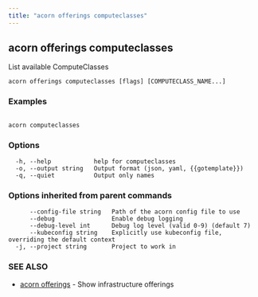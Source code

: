 ```yaml
---
title: "acorn offerings computeclasses"
---
```

## acorn offerings computeclasses

List available ComputeClasses

```
acorn offerings computeclasses [flags] [COMPUTECLASS_NAME...]
```

### Examples

```

acorn computeclasses
```

### Options

```
  -h, --help            help for computeclasses
  -o, --output string   Output format (json, yaml, {{gotemplate}})
  -q, --quiet           Output only names
```

### Options inherited from parent commands

```
      --config-file string   Path of the acorn config file to use
      --debug                Enable debug logging
      --debug-level int      Debug log level (valid 0-9) (default 7)
      --kubeconfig string    Explicitly use kubeconfig file, overriding the default context
  -j, --project string       Project to work in
```

### SEE ALSO

* [acorn offerings](acorn_offerings.md)	 - Show infrastructure offerings

